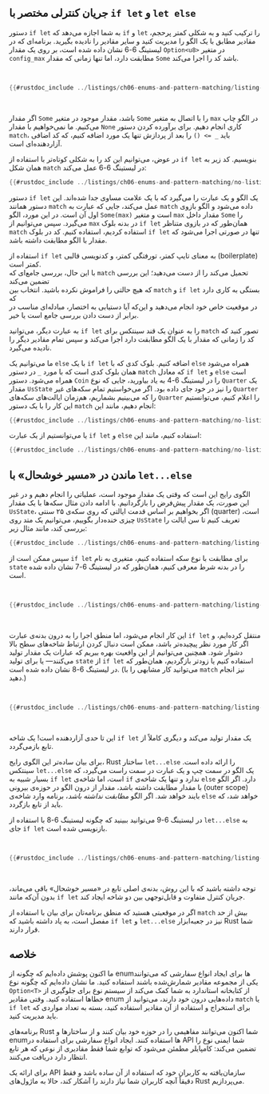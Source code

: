 ## جریان کنترلی مختصر با `if let` و `let else`

دستور `if let` به شما اجازه می‌دهد که `if` و `let` را ترکیب کنید و به شکلی کمتر پرحجم، مقادیر مطابق با یک الگو را مدیریت کنید و سایر مقادیر را نادیده بگیرید. برنامه‌ای که در لیستینگ 6-6 نشان داده شده است، بر روی یک مقدار `Option<u8>` در متغیر `config_max` مطابقت دارد، اما تنها زمانی که مقدار `Some` باشد کد را اجرا می‌کند.

<Listing number="6-6" caption="یک `match` که تنها به اجرای کد زمانی که مقدار `Some` است اهمیت می‌دهد">

```rust
{{#rustdoc_include ../listings/ch06-enums-and-pattern-matching/listing-06-06/src/main.rs:here}}
```

</Listing>

اگر مقدار `Some` باشد، مقدار موجود در متغیر `Some` را با اتصال به متغیر `max` در الگو چاپ می‌کنیم. ما نمی‌خواهیم با مقدار `None` کاری انجام دهیم. برای برآورده کردن دستور `match`، باید `_ => ()` را بعد از پردازش تنها یک مورد اضافه کنیم، که کد اضافی آزاردهنده‌ای است.

در عوض، می‌توانیم این کد را به شکلی کوتاه‌تر با استفاده از `if let` بنویسیم. کد زیر به همان شکل `match` در لیستینگ 6-6 عمل می‌کند:

```rust
{{#rustdoc_include ../listings/ch06-enums-and-pattern-matching/no-listing-12-if-let/src/main.rs:here}}
```

دستور `if let` یک الگو و یک عبارت را می‌گیرد که با یک علامت مساوی جدا شده‌اند. این دستور همانند `match` عمل می‌کند، جایی که عبارت به `match` داده می‌شود و الگو بازوی اول آن است. در این مورد، الگو `Some(max)` است و متغیر `max` مقدار داخل `Some` را می‌گیرد. سپس می‌توانیم از `max` در بدنه بلوک `if let` همان‌طور که در بازوی متناظر `match` استفاده کردیم، استفاده کنیم. کد در بلوک `if let` تنها در صورتی اجرا می‌شود که مقدار با الگو مطابقت داشته باشد.

استفاده از `if let` به معنای تایپ کمتر، تورفتگی کمتر، و کدنویسی قالبی (boilerplate) کمتر است.  
با این حال، بررسی جامع‌ای که `match` تحمیل می‌کند را از دست می‌دهید؛ این بررسی تضمین می‌کند  
که هیچ حالتی را فراموش نکرده باشید. انتخاب بین `match` و `if let` بستگی به کاری دارد که  
در موقعیت خاص خود انجام می‌دهید و این‌که آیا دستیابی به اختصار، مبادله‌ای مناسب در برابر از دست دادن بررسی جامع است یا خیر.

به عبارت دیگر، می‌توانید `if let` را به عنوان یک قند سینتکس برای `match` تصور کنید که کد را زمانی که مقدار با یک الگو مطابقت دارد اجرا می‌کند و سپس تمام مقادیر دیگر را نادیده می‌گیرد.

ما می‌توانیم یک `else` با یک `if let` اضافه کنیم. بلوک کدی که با `else` همراه می‌شود همان بلوک کدی است که با مورد `_` در دستور `match` که معادل `if let` و `else` است همراه می‌شود. دستور `Coin` را در لیستینگ 6-4 به یاد بیاورید، جایی که نوع `Quarter` یک مقدار `UsState` را نیز در خود جای داده بود. اگر می‌خواستیم تمام سکه‌های غیر `Quarter` را که می‌بینیم بشماریم، هم‌زمان ایالت‌های سکه‌های `Quarter` را اعلام کنیم، می‌توانستیم این کار را با یک دستور `match` انجام دهیم، مانند این:

```rust
{{#rustdoc_include ../listings/ch06-enums-and-pattern-matching/no-listing-13-count-and-announce-match/src/main.rs:here}}
```

یا می‌توانستیم از یک عبارت `if let` و `else` استفاده کنیم، مانند این:

```rust
{{#rustdoc_include ../listings/ch06-enums-and-pattern-matching/no-listing-14-count-and-announce-if-let-else/src/main.rs:here}}
```

## ماندن در «مسیر خوشحال» با `let...else`

الگوی رایج این است که وقتی یک مقدار موجود است، عملیاتی را انجام دهیم و در غیر این صورت،
یک مقدار پیش‌فرض را بازگردانیم. با ادامه دادن مثال سکه‌ها با یک مقدار `UsState`،
اگر بخواهیم بر اساس قدمت ایالتی که روی سکه‌ی ۲۵ سنتی (quarter) است،
چیزی خنده‌دار بگوییم، می‌توانیم یک متد روی `UsState` تعریف کنیم تا سن ایالت را بررسی کند،
مانند مثال زیر:

```rust
{{#rustdoc_include ../listings/ch06-enums-and-pattern-matching/listing-06-07/src/main.rs:state}}
```

سپس ممکن است از `if let` برای مطابقت با نوع سکه استفاده کنیم، متغیری به نام `state` را در بدنه شرط معرفی کنیم، همان‌طور که در لیستینگ 6-7 نشان داده شده است.

<Listing number="6-7" caption="بررسی این‌که آیا یک ایالت در سال ۱۹۰۰ وجود داشته است، با استفاده از شرط‌هایی که درون یک `if let` تو در تو قرار  دارند.">

```rust
{{#rustdoc_include ../listings/ch06-enums-and-pattern-matching/listing-06-07/src/main.rs:describe}}
```

</Listing>

این کار انجام می‌شود، اما منطق اجرا را به درون بدنه‌ی عبارت `if let` منتقل کرده‌ایم،
و اگر کار مورد نظر پیچیده‌تر باشد، ممکن است دنبال کردن ارتباط شاخه‌های سطح بالا دشوار شود.
همچنین می‌توانیم از این واقعیت بهره ببریم که عبارات یک مقدار تولید می‌کنند—
یا برای تولید `state` از `if let` استفاده کنیم یا زودتر بازگردیم، همان‌طور که در لیستینگ 6-8 نشان داده شده است.
(می‌توانید کار مشابهی را با `match` نیز انجام دهید.)

<Listing number="6-8" caption="استفاده از `if let` برای تولید یک مقدار یا بازگشت زودهنگام.">

```rust
{{#rustdoc_include ../listings/ch06-enums-and-pattern-matching/listing-06-08/src/main.rs:describe}}
```

</Listing>

این تا حدی آزاردهنده است! یک شاخه `if let` یک مقدار تولید می‌کند و دیگری کاملاً از تابع بازمی‌گردد.

برای بیان ساده‌تر این الگوی رایج، Rust ساختار `let...else` را ارائه داده است.
سینتکس `let...else` یک الگو در سمت چپ و یک عبارت در سمت راست می‌گیرد،
که بسیار شبیه به `if let` است، اما شاخه‌ی `if` ندارد و تنها یک شاخه‌ی `else` دارد.
اگر الگو با مقدار مطابقت داشته باشد، مقدار از درون الگو در حوزه‌ی بیرونی (outer scope) بایند خواهد شد.
اگر الگو *مطابقت نداشته باشد*، برنامه وارد شاخه‌ی `else` خواهد شد،
که باید از تابع بازگردد.

در لیستینگ 6-9 می‌توانید ببینید که چگونه لیستینگ 6-8 با استفاده از `let...else`
به جای `if let` بازنویسی شده است.

<Listing number="6-9" caption="استفاده از `let...else` برای شفاف‌سازی جریان اجرای تابع.">

```rust
{{#rustdoc_include ../listings/ch06-enums-and-pattern-matching/listing-06-09/src/main.rs:describe}}
```

</Listing>

توجه داشته باشید که با این روش، بدنه‌ی اصلی تابع در «مسیر خوشحال» باقی می‌ماند،
بدون آن‌که مانند `if let` جریان کنترل متفاوت و قابل‌توجهی بین دو شاخه ایجاد کند.

اگر در موقعیتی هستید که منطق برنامه‌تان برای بیان با استفاده از `match` بیش از حد مفصل است،
به یاد داشته باشید که `if let` و `let...else` نیز در جعبه‌ابزار Rust شما قرار دارند.

## خلاصه

ما اکنون پوشش داده‌ایم که چگونه از enumها برای ایجاد انواع سفارشی که می‌توانند یکی از مجموعه مقادیر شمارش‌شده باشند استفاده کنید. ما نشان داده‌ایم که چگونه نوع `Option<T>` از کتابخانه استاندارد به شما کمک می‌کند از سیستم نوع برای جلوگیری از خطاها استفاده کنید. وقتی مقادیر enum داده‌هایی درون خود دارند، می‌توانید از `match` یا `if let` برای استخراج و استفاده از آن مقادیر استفاده کنید، بسته به تعداد مواردی که باید مدیریت کنید.

برنامه‌های Rust شما اکنون می‌توانند مفاهیمی را در حوزه خود بیان کنند و از ساختارها و enumها استفاده کنند. ایجاد انواع سفارشی برای استفاده در API شما ایمنی نوع را تضمین می‌کند: کامپایلر مطمئن می‌شود که توابع شما فقط مقادیری از نوعی که هر تابع انتظار دارد دریافت می‌کنند.

برای ارائه یک API سازمان‌یافته به کاربران خود که استفاده از آن ساده باشد و فقط دقیقاً آنچه کاربران شما نیاز دارند را آشکار کند، حالا به ماژول‌های Rust می‌پردازیم.
